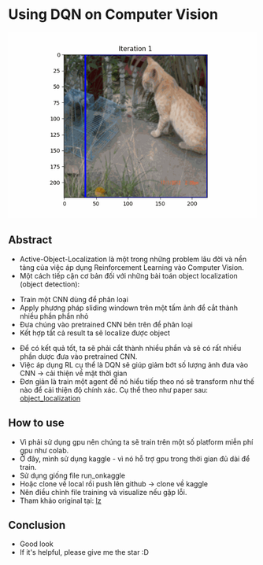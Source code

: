  # Using DQN on Computer Vision 
 ![ex0](https://raw.githubusercontent.com/hoanglvuit/Active-Object-Localization-with-Deep-Reinforcement-Learning/main/realmedia/movie_0.gif)
 ## Abstract 
- Active-Object-Localization là một trong những problem lâu đời và nền tảng của việc áp dụng Reinforcement Learning vào Computer Vision.
- Một cách tiếp cận cơ bản đối với những bài toán object localization (object detection):
+ Train một CNN dùng để phân loại
+ Apply phương pháp sliding windown trên một tấm ảnh để cắt thành nhiều phần phẩn nhỏ
+ Đưa chúng vào pretrained CNN bên trên để phân loại
+ Kết hợp tất cả result ta sẽ localize được object
- Để có kết quả tốt, ta sẽ phải cắt thành nhiều phần và sẽ có rất nhiều phần dược đưa vào pretrained CNN.
- Việc áp dụng RL cụ thể là DQN sẽ giúp giảm bớt số lượng ảnh đưa vào CNN -> cải thiện về mặt thời gian
- Đơn giản là train một agent để nó hiểu tiếp theo nó sẽ transform như thế nào để cải thiện độ chính xác. Cụ thể theo như paper sau: [object_localization](https://arxiv.org/abs/1511.06015)
## How to use 
- Vì phải sử dụng gpu nên chúng ta sẽ train trên một số platform miễn phí gpu như colab.
- Ở đây, mình sử dụng kaggle - vì nó hỗ trợ gpu trong thời gian đủ dài để train.
- Sử dụng giống file run_onkaggle
- Hoặc clone về local rồi push lên github -> clone về kaggle
- Nên điều chỉnh file training và visualize nếu gặp lỗi.
- Tham khảo original tại: [lz](https://github.com/rayanramoul/Active-Object-Localization-Deep-Reinforcement-Learning/tree/master)
## Conclusion
- Good look
- If it's helpful, please give me the star :D 
 
